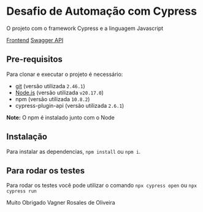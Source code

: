 # Desafio de Automação com Cypress

O projeto com o framework Cypress e a linguagem Javascript

[Frontend](https://front.serverest.dev/login)
[Swagger API](https://serverest.dev/)

## Pre-requisitos

Para clonar e executar o projeto é necessário:

- [git](https://git-scm.com/downloads) (versão utilizada `2.46.1`)
- [Node.js](https://nodejs.org/en/) (versão utilizada `v20.17.0`)
- npm (versão utilizada `10.8.2`)
- cypress-plugin-api (versão utilizada `2.6.1`)

**Note:** O npm é instalado junto com o Node

## Instalação

Para instalar as dependencias, `npm install` ou `npm i`.

## Para rodar os testes

Para rodar os testes você pode utilizar o comando `npx cypress open` ou `npx cypress run `

Muito Obrigado 
Vagner Rosales de Oliveira